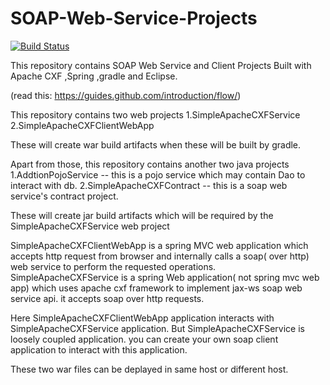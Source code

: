 # SOAP-Web-Service-Projects
[![Build Status](https://travis-ci.org/tanmoy281/SOAP-Web-Service-Projects.svg?branch=master)](https://travis-ci.org/tanmoy281/SOAP-Web-Service-Projects)

This repository contains SOAP Web Service and Client Projects Built with Apache CXF ,Spring ,gradle and Eclipse.

(read this: https://guides.github.com/introduction/flow/)

This repository contains two web projects
1.SimpleApacheCXFService
2.SimpleApacheCXFClientWebApp

These will create war build artifacts when these will be built by gradle.

Apart from those, this repository contains another two java projects
1.AddtionPojoService -- this is a pojo service which may contain Dao to interact with db.
2.SimpleApacheCXFContract -- this is a soap web service's contract project.

These will create jar build artifacts which will be required by the SimpleApacheCXFService web project

SimpleApacheCXFClientWebApp is a spring MVC web application which accepts http request from browser and internally calls a soap( over http) web service to perform the requested operations.
SimpleApacheCXFService is a spring Web application( not spring mvc web app) which uses apache cxf framework to implement jax-ws soap web service api. it accepts soap over http requests.

Here SimpleApacheCXFClientWebApp application interacts with SimpleApacheCXFService application. But SimpleApacheCXFService is loosely coupled application. you can create your own soap client application to interact with this application.


These two war files can be deplayed in same host or different host.
